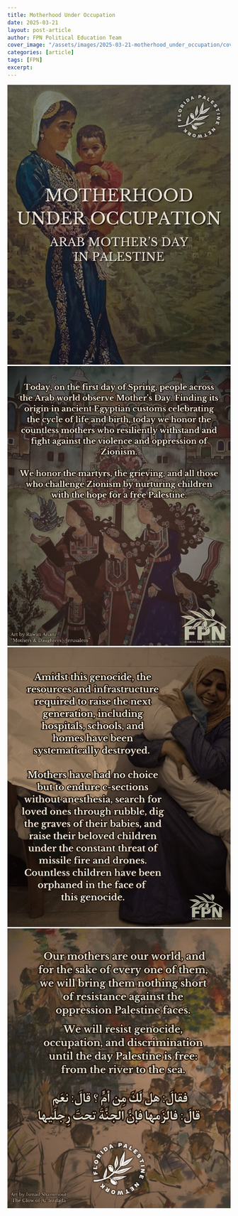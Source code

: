 ```yaml
---
title: Motherhood Under Occupation
date: 2025-03-21
layout: post-article
author: FPN Political Education Team
cover_image: "/assets/images/2025-03-21-motherhood_under_occupation/cover.png"
categories: [article]
tags: [FPN]
excerpt: 
---
```


![1](/assets/images/2025-03-21-motherhood_under_occupation/1.png)
![2](/assets/images/2025-03-21-motherhood_under_occupation/2.png)
![3](/assets/images/2025-03-21-motherhood_under_occupation/3.png)
![4](/assets/images/2025-03-21-motherhood_under_occupation/4.png)